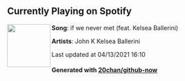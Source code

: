 ## Currently Playing on Spotify

[<img align="left" width="100" src="https://i.scdn.co/image/ab67616d00001e02d9d770df74bf2ca2888b7ed1">](https://open.spotify.com/album/6Wn87ApHs5tJMycmDynwPU)

**Song**: if we never met (feat. Kelsea Ballerini)

**Artists**: John K Kelsea Ballerini

Last updated at 04/13/2021 16:10

#### Generated with [20chan/github-now](https://github.com/20chan/github-now)